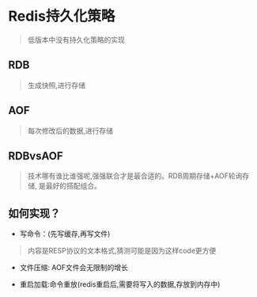 # Redis持久化策略

> 低版本中没有持久化策略的实现

## RDB

> 生成快照,进行存储

## AOF

> 每次修改后的数据,进行存储

## RDBvsAOF

> 技术哪有谁比谁强呢,强强联合才是最合适的。RDB周期存储+AOF轮询存储, 是最好的搭配组合。

## 如何实现？

- 写命令：(先写缓存,再写文件)

> 内容是RESP协议的文本格式,猜测可能是因为这样code更方便

- 文件压缩: AOF文件会无限制的增长

> 

- 重启加载:命令重放(redis重启后,需要将写入的数据,存放到内存中)

> 













